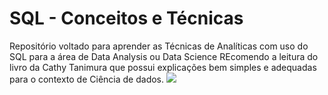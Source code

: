 # SQL - Conceitos e Técnicas
Repositório voltado para aprender as Técnicas de Analíticas com uso do SQL para a área de Data Analysis ou Data Science 
REcomendo a leitura do livro da Cathy Tanimura que possui explicações bem simples e adequadas para o contexto de Ciência de dados.
![](https://images-na.ssl-images-amazon.com/images/I/419wW1glO3L._SX379_BO1,204,203,200_.jpg)
